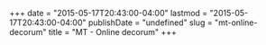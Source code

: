 +++
date = "2015-05-17T20:43:00-04:00"
lastmod = "2015-05-17T20:43:00-04:00"
publishDate = "undefined"
slug = "mt-online-decorum"
title = "MT - Online decorum"
+++


